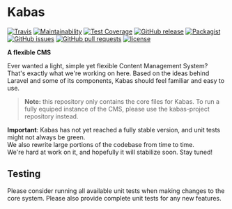 # Kabas

[![Travis](https://travis-ci.org/whiteCube/kabas-core.svg?branch=master)](https://travis-ci.org/whiteCube/kabas-core)
[![Maintainability](https://api.codeclimate.com/v1/badges/81fb879e36167269fe10/maintainability)](https://codeclimate.com/github/whiteCube/kabas-core/maintainability)
[![Test Coverage](https://api.codeclimate.com/v1/badges/81fb879e36167269fe10/test_coverage)](https://codeclimate.com/github/whiteCube/kabas-core/test_coverage)
[![GitHub release](https://img.shields.io/github/tag/whiteCube/kabas-core.svg)](https://github.com/whiteCube/kabas-core/releases)
[![Packagist](https://img.shields.io/packagist/dt/kabas/core.svg)](https://packagist.org/packages/kabas/core)
[![GitHub issues](https://img.shields.io/github/issues/whiteCube/kabas-core.svg)](https://github.com/whiteCube/kabas-core/issues)
[![GitHub pull requests](https://img.shields.io/github/issues-pr/whiteCube/kabas-core.svg)](https://github.com/whiteCube/kabas-core/pulls)
[![license](https://img.shields.io/github/license/whiteCube/kabas-core.svg)](https://github.com/whiteCube/kabas-core/blob/master/LICENSE)

**A flexible CMS**

Ever wanted a light, simple yet flexible Content Management System? That's exactly what we're working on here. Based on the ideas behind Laravel and some of its components, Kabas should feel familiar and easy to use.

> **Note:** this repository only contains the core files for Kabas. To run a fully equiped instance of the CMS, please use the kabas-project repository instead.

**Important**: Kabas has not yet reached a fully stable version, and unit tests might not always be green.  
We also rewrite large portions of the codebase from time to time.  
We're hard at work on it, and hopefully it will stabilize soon. Stay tuned!


## Testing

Please consider running all available unit tests when making changes to the core system.
Please also provide complete unit tests for any new features.
